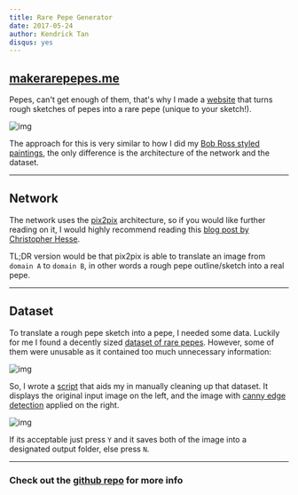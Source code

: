 ```yaml
---
title: Rare Pepe Generator
date: 2017-05-24
author: Kendrick Tan
disqus: yes
---
```


## [makerarepepes.me](https://makerarepepes.me)

Pepes, can't get enough of them, that's why I made a [website](https://makerarepepes.me) that turns rough sketches of pepes into a rare pepe (unique to your sketch!). 

![img](https://i.imgur.com/O5MUs2h.png)


The approach for this is very similar to how I did my [Bob Ross styled paintings](https://kendricktan.github.io/draw-like-bob-ross-with-pytorch.html), the only difference is the architecture of the network and the dataset. 

----

## Network

The network uses the [pix2pix](https://arxiv.org/abs/1611.07004) architecture, so if you would like further reading on it, I would highly recommend reading this [blog post by Christopher Hesse](https://affinelayer.com/pixsrv/).

TL;DR version would be that pix2pix is able to translate an image from `domain A` to `domain B`, in other words a rough pepe outline/sketch into a real pepe.

----

## Dataset

To translate a rough pepe sketch into a pepe, I needed some data. Luckily for me I found a decently sized [dataset of rare pepes](https://archive.org/details/PepeImgurAlbum). However, some of them were unusable as it contained too much unnecessary information:

![img](http://i3.kym-cdn.com/photos/images/original/001/047/653/4df.jpg)

So, I wrote a [script](https://github.com/kendricktan/rarepepes/blob/master/data/clean_dataset.py) that aids my in manually cleaning up that dataset. It displays the original input image on the left, and the image with [canny edge detection](http://docs.opencv.org/trunk/da/d22/tutorial_py_canny.html) applied on the right.

![img](https://i.imgur.com/Diq9iiX.png)

If its acceptable just press `Y` and it saves both of the image into a designated output folder, else press `N`.

----

### Check out the [github repo](https://github.com/kendricktan/rarepepes) for more info